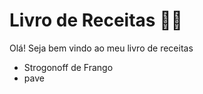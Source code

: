 # Livro de Receitas :man_cook: #

Olá! Seja bem vindo ao meu livro de receitas

- Strogonoff de Frango 
- pave